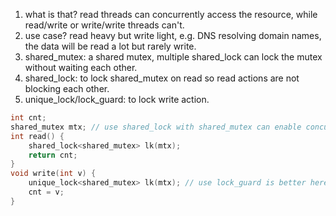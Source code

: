 1. what is that? read threads can concurrently access the resource, while read/write or write/write threads can't.
2. use case? read heavy but write light, e.g. DNS resolving domain names, the data will be read a lot but rarely write.
3. shared_mutex: a shared mutex, multiple shared_lock can lock the mutex without waiting each other.
4. shared_lock: to lock shared_mutex on read so read actions are not blocking each other.
5. unique_lock/lock_guard: to lock write action.

```cpp
int cnt;
shared_mutex mtx; // use shared_lock with shared_mutex can enable concurrent read
int read() {
    shared_lock<shared_mutex> lk(mtx);
    return cnt;
}
void write(int v) {
    unique_lock<shared_mutex> lk(mtx); // use lock_guard is better here as we don't need complex control over the lock here
    cnt = v;
}
```
